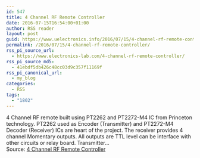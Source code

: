 ```yaml
---
id: 547
title: 4 Channel RF Remote Controller
date: 2016-07-15T16:54:00+01:00
author: RSS reader
layout: post
guid: https://www.uelectronics.info/2016/07/15/4-channel-rf-remote-controller/
permalink: /2016/07/15/4-channel-rf-remote-controller/
rss_pi_source_url:
  - https://www.electronics-lab.com/4-channel-rf-remote-controller/
rss_pi_source_md5:
  - 41ebdf5db426c48cc03d9c357f11169f
rss_pi_canonical_url:
  - my_blog
categories:
  - RSS
tags:
  - "1802"
---
```

4 Channel RF remote built using PT2262 and PT2272-M4 IC from Princeton technology. PT2262 used as Encoder (Transmitter) and PT2272-M4 Decoder (Receiver) ICs are heart of the project. The receiver provides 4 channel Momentary outputs. All outputs are TTL level can be interface with other circuits or relay board. Transmitter…&#013;  
Source: <a href="https://www.electronics-lab.com/4-channel-rf-remote-controller/" target="_blank">4 Channel RF Remote Controller</a>